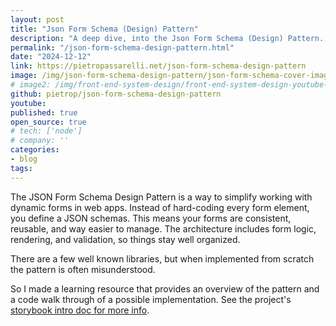 ```yaml
---
layout: post
title: "Json Form Schema (Design) Pattern"
description: "A deep dive, into the Json Form Schema (Design) Pattern. Learning resource."
permalink: "/json-form-schema-design-pattern.html"
date: "2024-12-12"
link: https://pietropassarelli.net/json-form-schema-design-pattern
image: /img/json-form-schema-design-pattern/json-form-schema-cover-image.png
# image2: /img/front-end-system-design/front-end-system-design-youtube-sketch.png
github: pietrop/json-form-schema-design-pattern
youtube: 
published: true
open_source: true
# tech: ['node']
# company: ''
categories:
- blog
tags:
---
```



The JSON Form Schema Design Pattern is a way to simplify working with dynamic forms in web apps. Instead of hard-coding every form element, you define a JSON schemas. This means your forms are consistent, reusable, and way easier to manage. The architecture includes form logic, rendering, and validation, so things stay well organized. 

There are a few well known libraries, but when implemented from scratch the pattern is often misunderstood. 

So I made a learning resource that provides an overview of the pattern and a code walk through of a possible implementation. See the project's [storybook intro doc for more info](https://pietropassarelli.net/json-form-schema-design-pattern). 
